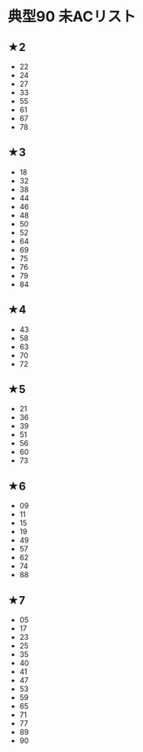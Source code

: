 # 典型90 未ACリスト

## ★2
- 22
- 24
- 27
- 33
- 55
- 61
- 67
- 78

## ★3
- 18
- 32
- 38
- 44
- 46
- 48
- 50
- 52
- 64
- 69
- 75
- 76
- 79
- 84

## ★4
- 43
- 58
- 63
- 70
- 72

## ★5
- 21
- 36
- 39
- 51
- 56
- 60
- 73

## ★6
- 09
- 11
- 15
- 19
- 49
- 57
- 62
- 74
- 88

## ★7
- 05
- 17
- 23
- 25
- 35
- 40
- 41
- 47
- 53
- 59
- 65
- 71
- 77
- 89
- 90 

